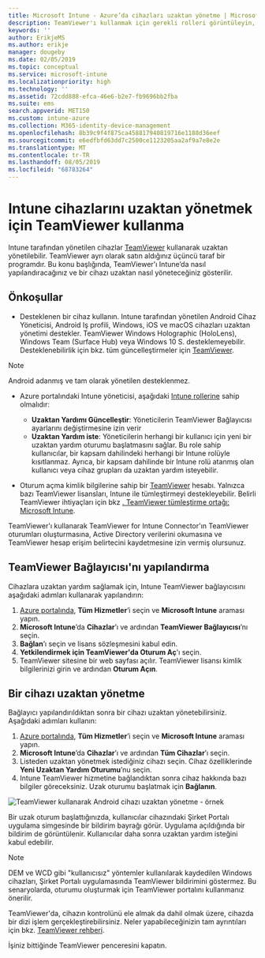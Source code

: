 ```yaml
---
title: Microsoft Intune - Azure’da cihazları uzaktan yönetme | Microsoft Docs
description: TeamViewer'ı kullanmak için gerekli rolleri görüntüleyin, TeamViewer bağlayıcısını nasıl yükleyeceğinizi öğrenin ve Azure portalında Microsoft Intune'u kullanarak cihazları uzaktan yönetmek için adım adım yönergelere göz atın
keywords: ''
author: ErikjeMS
ms.author: erikje
manager: dougeby
ms.date: 02/05/2019
ms.topic: conceptual
ms.service: microsoft-intune
ms.localizationpriority: high
ms.technology: ''
ms.assetid: 72cdd888-efca-46e6-b2e7-fb9696bb2fba
ms.suite: ems
search.appverid: MET150
ms.custom: intune-azure
ms.collection: M365-identity-device-management
ms.openlocfilehash: 8b39c9f4f875ca458817940819716e1188d36eef
ms.sourcegitcommit: e6edfbfd63dd7c2500ce1123205aa2af9a7e8e2e
ms.translationtype: MT
ms.contentlocale: tr-TR
ms.lasthandoff: 08/05/2019
ms.locfileid: "68783264"
---
```

# <a name="use-teamviewer-to-remotely-administer-intune-devices"></a>Intune cihazlarını uzaktan yönetmek için TeamViewer kullanma

Intune tarafından yönetilen cihazlar [TeamViewer](https://www.teamviewer.com) kullanarak uzaktan yönetilebilir. TeamViewer ayrı olarak satın aldığınız üçüncü taraf bir programdır. Bu konu başlığında, TeamViewer'ı Intune’da nasıl yapılandıracağınız ve bir cihazı uzaktan nasıl yöneteceğiniz gösterilir. 

## <a name="prerequisites"></a>Önkoşullar

- Desteklenen bir cihaz kullanın. Intune tarafından yönetilen Android Cihaz Yöneticisi, Android Iş profili, Windows, iOS ve macOS cihazları uzaktan yönetimi destekler. TeamViewer Windows Holographic (HoloLens), Windows Team (Surface Hub) veya Windows 10 S. desteklemeyebilir. Desteklenebilirlik için bkz. tüm güncelleştirmeler için [TeamViewer](https://www.teamviewer.com).

> [!NOTE]
> Android adanmış ve tam olarak yönetilen desteklenmez.

- Azure portalındaki Intune yöneticisi, aşağıdaki [Intune rollerine](role-based-access-control.md) sahip olmalıdır:  

  - **Uzaktan Yardımı Güncelleştir**: Yöneticilerin TeamViewer Bağlayıcısı ayarlarını değiştirmesine izin verir
  - **Uzaktan Yardım iste**: Yöneticilerin herhangi bir kullanıcı için yeni bir uzaktan yardım oturumu başlatmasını sağlar. Bu role sahip kullanıcılar, bir kapsam dahilindeki herhangi bir Intune rolüyle kısıtlanmaz. Ayrıca, bir kapsam dahilinde bir Intune rolü atanmış olan kullanıcı veya cihaz grupları da uzaktan yardım isteyebilir. 

- Oturum açma kimlik bilgilerine sahip bir [TeamViewer](https://www.teamviewer.com) hesabı. Yalnızca bazı TeamViewer lisansları, Intune ile tümleştirmeyi destekleyebilir. Belirli TeamViewer ihtiyaçları için bkz [. TeamViewer tümleştirme ortağı: Microsoft Intune](https://www.teamviewer.com/integrations/microsoft-intune/).

TeamViewer'ı kullanarak TeamViewer for Intune Connector'ın TeamViewer oturumları oluşturmasına, Active Directory verilerini okumasına ve TeamViewer hesap erişim belirtecini kaydetmesine izin vermiş olursunuz.

## <a name="configure-the-teamviewer-connector"></a>TeamViewer Bağlayıcısı'nı yapılandırma

Cihazlara uzaktan yardım sağlamak için, Intune TeamViewer bağlayıcısını aşağıdaki adımları kullanarak yapılandırın:

1. [Azure portalında](https://portal.azure.com), **Tüm Hizmetler**’i seçin ve **Microsoft Intune** araması yapın.
2. **Microsoft Intune**’da **Cihazlar**’ı ve ardından **TeamViewer Bağlayıcısı**’nı seçin.
3. **Bağlan**’ı seçin ve lisans sözleşmesini kabul edin.
4. **Yetkilendirmek için TeamViewer'da Oturum Aç**'ı seçin.
5. TeamViewer sitesine bir web sayfası açılır. TeamViewer lisansı kimlik bilgilerinizi girin ve ardından **Oturum Açın**.

## <a name="remotely-administer-a-device"></a>Bir cihazı uzaktan yönetme

Bağlayıcı yapılandırıldıktan sonra bir cihazı uzaktan yönetebilirsiniz. Aşağıdaki adımları kullanın: 

1. [Azure portalında](https://portal.azure.com), **Tüm Hizmetler**’i seçin ve **Microsoft Intune** araması yapın.
2. **Microsoft Intune**’da **Cihazlar**’ı ve ardından **Tüm Cihazlar**’ı seçin.
3. Listeden uzaktan yönetmek istediğiniz cihazı seçin. Cihaz özelliklerinde **Yeni Uzaktan Yardım Oturumu**’nu seçin.
4. Intune TeamViewer hizmetine bağlandıktan sonra cihaz hakkında bazı bilgiler göreceksiniz. Uzak oturumu başlatmak için **Bağlanın**.

![TeamViewer kullanarak Android cihazı uzaktan yönetme - örnek](./media/android-teamviewer.png)

Bir uzak oturum başlattığınızda, kullanıcılar cihazındaki Şirket Portalı uygulama simgesinde bir bildirim bayrağı görür. Uygulama açıldığında bir bildirim de görüntülenir. Kullanıcılar daha sonra uzaktan yardım isteğini kabul edebilir.

> [!NOTE]
> DEM ve WCD gibi "kullanıcısız" yöntemler kullanılarak kaydedilen Windows cihazları, Şirket Portalı uygulamasında TeamViewer bildirimini göstermez. Bu senaryolarda, oturumu oluşturmak için TeamViewer portalını kullanmanız önerilir.

TeamViewer'da, cihazın kontrolünü ele almak da dahil olmak üzere, cihazda bir dizi işlem gerçekleştirebilirsiniz. Neler yapabileceğinizin tam ayrıntıları için bkz. [TeamViewer rehberi](https://www.teamviewer.com/support/documents/).

İşiniz bittiğinde TeamViewer penceresini kapatın.
